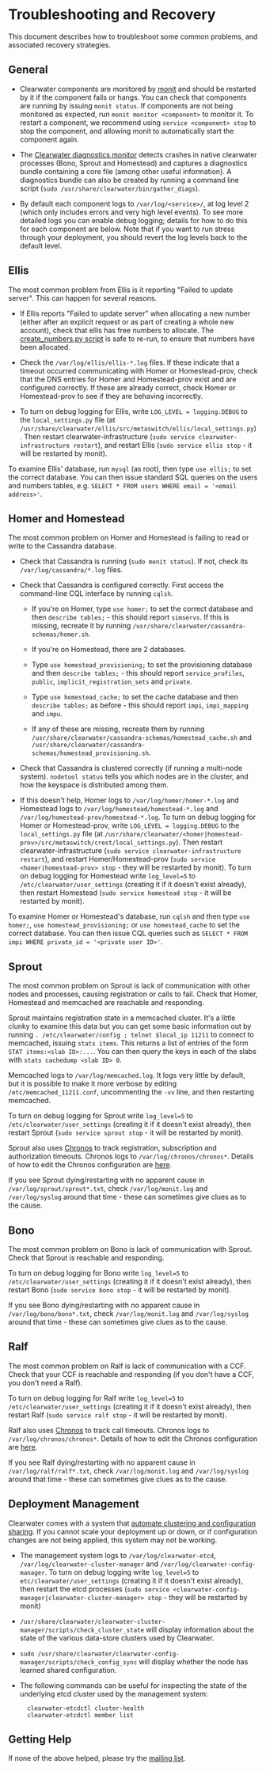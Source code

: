 # Troubleshooting and Recovery

This document describes how to troubleshoot some common problems, and associated recovery strategies.

## General

*  Clearwater components are monitored by [monit](http://mmonit.com/monit/) and should be restarted by it if the component fails or hangs.  You can check that components are running by issuing `monit status`.  If components are not being monitored as expected, run `monit monitor <component>` to monitor it. To restart a component, we recommend using `service <component> stop` to stop the component, and allowing monit to automatically start the component again.

*  The [Clearwater diagnostics monitor](https://github.com/Metaswitch/clearwater-infrastructure/blob/master/clearwater-diags-monitor.md) detects crashes in native clearwater processes (Bono, Sprout and Homestead) and captures a diagnostics bundle containing a core file (among other useful information).  A diagnostics bundle can also be created by running a command line script (`sudo /usr/share/clearwater/bin/gather_diags`).

*  By default each component logs to `/var/log/<service>/`, at log level 2 (which only includes errors and very high level events). To see more detailed logs you can enable debug logging; details for how to do this for each component are below. Note that if you want to run stress through your deployment, you should revert the log levels back to the default level.

## Ellis

The most common problem from Ellis is it reporting "Failed to update server".  This can happen for several reasons.

*   If Ellis reports "Failed to update server" when allocating a new number (either after an explicit request or as part of creating a whole new account), check that ellis has free numbers to allocate.  The [create_numbers.py script](https://github.com/Metaswitch/ellis/blob/dev/docs/create-numbers.md) is safe to re-run, to ensure that numbers have been allocated.

*   Check the `/var/log/ellis/ellis-*.log` files.  If these indicate that a timeout occurred communicating with Homer or Homestead-prov, check that the DNS entries for Homer and Homestead-prov exist and are configured correctly.  If these are already correct, check Homer or Homestead-prov to see if they are behaving incorrectly.

*  To turn on debug logging for Ellis, write `LOG_LEVEL = logging.DEBUG` to the `local_settings.py` file (at `/usr/share/clearwater/ellis/src/metaswitch/ellis/local_settings.py`). Then restart clearwater-infrastructure (`sudo service clearwater-infrastructure restart`), and restart Ellis (`sudo service ellis stop` - it will be restarted by monit).

To examine Ellis' database, run `mysql` (as root), then type `use ellis;` to set the correct database.  You can then issue standard SQL queries on the users and numbers tables, e.g. `SELECT * FROM users WHERE email = '<email address>'`.

## Homer and Homestead

The most common problem on Homer and Homestead is failing to read or write to the Cassandra database.

*   Check that Cassandra is running (`sudo monit status`).  If not, check its `/var/log/cassandra/*.log` files.

*   Check that Cassandra is configured correctly.  First access the command-line CQL interface by running `cqlsh`.

    *   If you're on Homer, type `use homer;` to set the correct database and then `describe tables;` - this should report `simservs`.  If this is missing, recreate it by running `/usr/share/clearwater/cassandra-schemas/homer.sh`.

    *    If you're on Homestead, there are 2 databases.
    *    Type `use homestead_provisioning;` to set the provisioning database and then `describe tables;` - this should report `service_profiles`, `public`, `implicit_registration_sets` and `private`.
    *    Type `use homestead_cache;` to set the cache database and then `describe tables;` as before - this should report `impi`, `impi_mapping` and `impu`.
    *    If any of these are missing, recreate them by running `/usr/share/clearwater/cassandra-schemas/homestead_cache.sh` and `/usr/share/clearwater/cassandra-schemas/homestead_provisioning.sh`.

*   Check that Cassandra is clustered correctly (if running a multi-node system). `nodetool status` tells you which nodes are in the cluster, and how the keyspace is distributed among them.

*   If this doesn't help, Homer logs to `/var/log/homer/homer-*.log` and Homestead logs to `/var/log/homestead/homestead-*.log` and `/var/log/homestead-prov/homestead-*.log`. To turn on debug logging for Homer or Homestead-prov, write `LOG_LEVEL = logging.DEBUG` to the `local_settings.py` file (at `/usr/share/clearwater/<homer|homestead-prov>/src/metaswitch/crest/local_settings.py`). Then restart clearwater-infrastructure (`sudo service clearwater-infrastructure restart`), and restart Homer/Homestead-prov (`sudo service <homer|homestead-prov> stop` - they will be restarted by monit). To turn on debug logging for Homestead write `log_level=5` to `/etc/clearwater/user_settings` (creating it if it doesn't exist already), then restart Homestead (`sudo service homestead stop` - it will be restarted by monit).

To examine Homer or Homestead's database, run `cqlsh` and then type `use homer;`, `use homestead_provisioning;` or `use homestead_cache` to set the correct database.  You can then issue CQL queries such as `SELECT * FROM impi WHERE private_id = '<private user ID>'`.

## Sprout

The most common problem on Sprout is lack of communication with other nodes and processes, causing registration or calls to fail. Check that Homer, Homestead and memcached are reachable and responding.

Sprout maintains registration state in a memcached cluster. It's a little clunky to examine this data but you can get some basic information out by running `. /etc/clearwater/config ; telnet $local_ip 11211` to connect to memcached, issuing `stats items`.  This returns a list of entries of the form `STAT items:<slab ID>:...`.  You can then query the keys in each of the slabs with `stats cachedump <slab ID> 0`.

Memcached logs to `/var/log/memcached.log`. It logs very little by default, but it is possible to make it more verbose by editing `/etc/memcached_11211.conf`, uncommenting the `-vv` line, and then restarting memcached.

To turn on debug logging for Sprout write `log_level=5` to `/etc/clearwater/user_settings` (creating it if it doesn't exist already), then restart Sprout (`sudo service sprout stop` - it will be restarted by monit).

Sprout also uses [Chronos](https://github.com/Metaswitch/chronos) to track registration, subscription and authorization timeouts. Chronos logs to `/var/log/chronos/chronos*`. Details of how to edit the Chronos configuration are [here](https://github.com/Metaswitch/chronos/blob/dev/doc/configuration.md).

If you see Sprout dying/restarting with no apparent cause in `/var/log/sprout/sprout*.txt`, check `/var/log/monit.log` and `/var/log/syslog` around that time - these can sometimes give clues as to the cause.

## Bono

The most common problem on Bono is lack of communication with Sprout. Check that Sprout is reachable and responding.

To turn on debug logging for Bono write `log_level=5` to `/etc/clearwater/user_settings` (creating it if it doesn't exist already), then restart Bono (`sudo service bono stop` - it will be restarted by monit).

If you see Bono dying/restarting with no apparent cause in `/var/log/bono/bono*.txt`, check `/var/log/monit.log` and `/var/log/syslog` around that time - these can sometimes give clues as to the cause.

## Ralf

The most common problem on Ralf is lack of communication with a CCF. Check that your CCF is reachable and responding (if you don't have a CCF, you don't need a Ralf).

To turn on debug logging for Ralf write `log_level=5` to `/etc/clearwater/user_settings` (creating it if it doesn't exist already), then restart Ralf (`sudo service ralf stop` - it will be restarted by monit).

Ralf also uses [Chronos](https://github.com/Metaswitch/chronos) to track call timeouts. Chronos logs to `/var/log/chronos/chronos*`. Details of how to edit the Chronos configuration are [here](https://github.com/Metaswitch/chronos/blob/dev/doc/configuration.md).

If you see Ralf dying/restarting with no apparent cause in `/var/log/ralf/ralf*.txt`, check `/var/log/monit.log` and `/var/log/syslog` around that time - these can sometimes give clues as to the cause.

## Deployment Management

Clearwater comes with a system that [automate clustering and configuration sharing](Automatic_Clustering_Config_Sharing.md). If you cannot scale your deployment up or down, or if configuration changes are not being applied, this system may not be working.

* The management system logs to `/var/log/clearwater-etcd`, `/var/log/clearwater-cluster-manager` and `/var/log/clearwater-config-manager`. To turn on debug logging write `log_level=5` to `etc/clearwater/user_settings` (creating it if it doesn't exist already), then restart the etcd processes (`sudo service <clearwater-config-manager|clearwater-cluster-manager> stop` - they will be restarted by monit)
* `/usr/share/clearwater/clearwater-cluster-manager/scripts/check_cluster_state` will display information about the state of the various data-store clusters used by Clearwater.
* `sudo /usr/share/clearwater/clearwater-config-manager/scripts/check_config_sync` will display whether the node has learned shared configuration.
* The following commands can be useful for inspecting the state of the underlying etcd cluster used by the management system:

        clearwater-etcdctl cluster-health
        clearwater-etcdctl member list


## Getting Help

If none of the above helped, please try the [mailing list](http://lists.projectclearwater.org/listinfo/clearwater).

